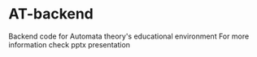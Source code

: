 # AT-backend
Backend code for Automata theory's educational environment
For more information check pptx presentation